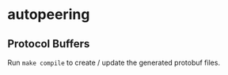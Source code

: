 # autopeering

## Protocol Buffers

Run `make compile` to create / update the generated protobuf files.

